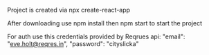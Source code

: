 Project is created via npx create-react-app

After downloading use npm install
then npm start to start the project

For auth use this credentials provided by Reqrues api:
 "email": "eve.holt@reqres.in",
"password": "cityslicka"
